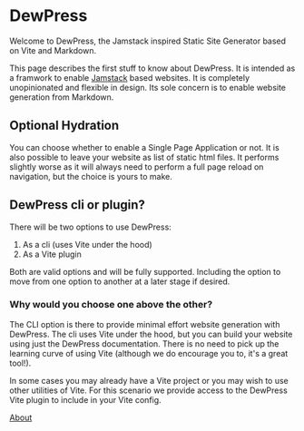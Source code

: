 # DewPress

Welcome to DewPress, the Jamstack inspired Static Site Generator based on Vite and Markdown.

This page describes the first stuff to know about DewPress. It is intended as a framwork to enable
[Jamstack](https://jamstack.org/) based websites. It is completely unopinionated and flexible in design. Its sole concern
is to enable website generation from Markdown.

## Optional Hydration
You can choose whether to enable a Single Page Application or not. It is also possible to leave 
your website as list of static html files. It performs slightly worse as it will always need to perform a full
page reload on navigation, but the choice is yours to make.

## DewPress cli or plugin?

There will be two options to use DewPress:
1. As a cli (uses Vite under the hood)
2. As a Vite plugin

Both are valid options and will be fully supported. Including the option to move from one option to another at a later stage
if desired.

### Why would you choose one above the other?
The CLI option is there to provide minimal effort website generation with DewPress. 
The cli uses Vite under the hood, but you can build your website using just the DewPress documentation. 
There is no need to pick up the learning curve of using Vite (although we do encourage you to, it's a great tool!).

In some cases you may already have a Vite project or you may wish to use other utilities of Vite. 
For this scenario we provide access to the DewPress Vite plugin to include in your Vite config.

[About](/about)
